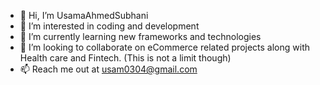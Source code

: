 - 👋 Hi, I’m UsamaAhmedSubhani
- 👀 I’m interested in coding and development
- 🌱 I’m currently learning new frameworks and technologies
- 💞️ I’m looking to collaborate on eCommerce related projects along with Health care and Fintech. (This is not a limit though)
- 📫 Reach me out at usam0304@gmail.com


<!---
Usama0304/Usama0304 is a ✨ special ✨ repository because its `README.md` (this file) appears on your GitHub profile.
You can click the Preview link to take a look at your changes.
--->
